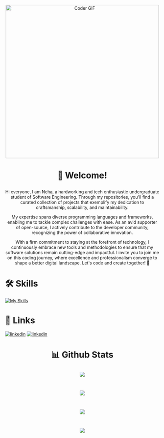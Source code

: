 <p align="center">
  <img src="https://res.cloudinary.com/practicaldev/image/fetch/s--2bZIjPGC--/c_limit%2Cf_auto%2Cfl_progressive%2Cq_66%2Cw_880/https://dev-to-uploads.s3.amazonaws.com/i/d4tvukbt5mra37cvwklk.gif" alt="Coder GIF" width="500">
</p>


# <p align="center">👋 Welcome! </p>

<p align="center">Hi everyone, I am Neha, a hardworking and tech enthusiastic undergraduate student of Software Engineering. Through my repositories, you'll find a curated collection of projects that exemplify my dedication to craftsmanship, scalability, and maintainability.</p>

<p align="center">My expertise spans diverse programming languages and frameworks, enabling me to tackle complex challenges with ease. As an avid supporter of open-source, I actively contribute to the developer community, recognizing the power of collaborative innovation.</p>
<p align="center">With a firm commitment to staying at the forefront of technology, I continuously embrace new tools and methodologies to ensure that my software solutions remain cutting-edge and impactful. I invite you to join me on this coding journey, where excellence and professionalism converge to shape a better digital landscape. Let's code and create together! 🚀</p>



# 🛠 Skills
[![My Skills](https://skillicons.dev/icons?i=python,java,cs,dotnet,cpp,html,css,bootstrap,js,figma,ae,ai&theme=dark&perline=9)](https://skillicons.dev)


# 🔗 Links

[![linkedin](https://skillicons.dev/icons?i=linkedin&theme=dark)](https://www.linkedin.com/in/neha-zafar-73461b245)  [![linkedin](https://skillicons.dev/icons?i=github&theme=dark)](https://github.com/notneha)


#  <p align="center">📊 Github Stats</p>

<p align="center"><img align="center" src="https://github-readme-stats.vercel.app/api?username=notneha&theme=dark"></p> </br>
<p align="center"><img align="center" src="https://github-readme-streak-stats.herokuapp.com/?user=notneha&theme=dark"></p> </br>
<p align="center"><img align="center" src="https://github-readme-stats.vercel.app/api/top-langs/?username=notneha&theme=dark"></p>  </br>
<p align="center"><img align="center" src="https://github-profile-summary-cards.vercel.app/api/cards/profile-details?username=notneha&theme=monokai"></p>


#
